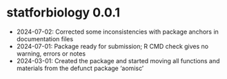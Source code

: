 # statforbiology 0.0.1

* 2024-07-02: Corrected some inconsistencies with package anchors in documentation files
* 2024-07-01: Package ready for submission; R CMD check gives no warning, errors or notes
* 2024-03-01: Created the package and started moving all functions and materials from the defunct package ‘aomisc’
